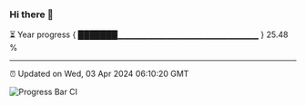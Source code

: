 ### Hi there 👋

⏳ Year progress { ███████▁▁▁▁▁▁▁▁▁▁▁▁▁▁▁▁▁▁▁▁▁▁▁ } 25.48 %

---

⏰ Updated on Wed, 03 Apr 2024 06:10:20 GMT

![Progress Bar CI](https://github.com/Shyam-Makwana/GitHub-Actions-Demo/workflows/Progress%20Bar%20CI/badge.svg)
